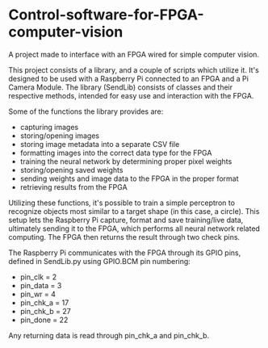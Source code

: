 # Control-software-for-FPGA-computer-vision
A project made to interface with an FPGA wired for simple computer vision.

This project consists of a library, and a couple of scripts which utilize it. It's designed to be used with a Raspberry Pi connected to an FPGA and a Pi Camera Module. The library (SendLib) consists of classes and their respective methods, intended for easy use and interaction with the FPGA.

Some of the functions the library provides are:
- capturing images
- storing/opening images
- storing image metadata into a separate CSV file 
- formatting images into the correct data type for the FPGA 
- training the neural network by determining proper pixel weights
- storing/opening saved weights
- sending weights and image data to the FPGA in the proper format
- retrieving results from the FPGA

Utilizing these functions, it's possible to train a simple perceptron to recognize objects most similar to a target shape (in this case, a circle). This setup lets the Raspberry Pi capture, format and save training/live data, ultimately sending it to the FPGA, which performs all neural network related computing. The FPGA then returns the result through two check pins.

The Raspberry Pi communicates with the FPGA through its GPIO pins, defined in SendLib.py using GPIO.BCM pin numbering:
- pin_clk = 2
- pin_data = 3
- pin_wr = 4
- pin_chk_a = 17
- pin_chk_b = 27
- pin_done = 22

Any returning data is read through pin_chk_a and pin_chk_b.
